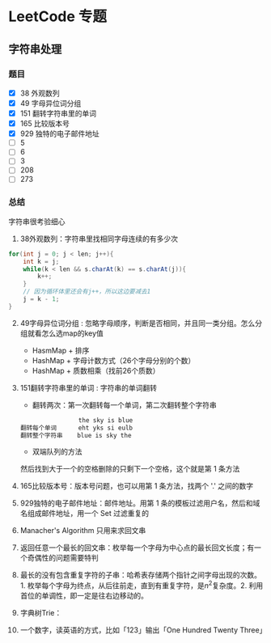 # LeetCode 专题

## 字符串处理

### 题目

- [x] 38 外观数列
- [x] 49 字母异位词分组
- [x] 151 翻转字符串里的单词
- [x] 165 比较版本号
- [x] 929 独特的电子邮件地址
- [ ] 5
- [ ] 6
- [ ] 3
- [ ] 208
- [ ] 273

### 总结

字符串很考验细心

1. 38外观数列：字符串里找相同字母连续的有多少次

```java
for(int j = 0; j < len; j++){
    int k = j;
    while(k < len && s.charAt(k) == s.charAt(j)){
        k++;
    }
    // 因为循环体里还会有j++，所以这边要减去1
    j = k - 1;
}
```

2. 49字母异位词分组 : 忽略字母顺序，判断是否相同，并且同一类分组。怎么分组就看怎么选map的key值

   - HasmMap + 排序
   - HashMap + 字母计数方式（26个字母分别的个数）
   - HashMap + 质数相乘（找前26个质数）

3.  151翻转字符串里的单词 : 字符串的单词翻转

    - 翻转两次：第一次翻转每一个单词，第二次翻转整个字符串

    ```java
                    the sky is blue
    翻转每个单词      eht yks si eulb
    翻转整个字符串    blue is sky the
    ```

    - 双端队列的方法

    然后找到大于一个的空格删除的只剩下一个空格，这个就是第 1 条方法

4. 165比较版本号：版本号问题，也可以用第 1 条方法，找两个 '.' 之间的数字
5. 929独特的电子邮件地址：邮件地址。用第 1 条的模板过滤用户名，然后和域名组成邮件地址，用一个 Set 过滤重复的
6. Manacher's Algorithm 只用来求回文串
7. 返回任意一个最长的回文串：枚举每一个字母为中心点的最长回文长度；有一个奇偶性的问题需要特判
8. 最长的没有包含重复字符的子串：哈希表存储两个指针之间字母出现的次数。 1. 枚举每个字母为终点，从后往前走，直到有重复字符，是$n^2$复杂度。2. 利用首位的单调性，即一定是往右边移动的。
9. 字典树Trie：
10. 一个数字，读英语的方式，比如「123」输出「One Hundred Twenty Three」